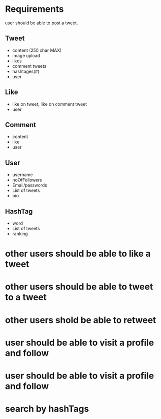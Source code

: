 # Requirements
user should be able to post a tweet.
## Tweet

- content (250 char MAX)
- image upload
- likes
- comment tweets
- hashtages(#)
- user


## Like

- like on tweet, like on comment tweet
- user

## Comment
- content
- like 
- user

## User

- username
- noOfFollowers
- Email/passwords
- List of tweets
- bio

## HashTag
- word
- List of tweets
- ranking

# other users should be able to like a tweet
# other users should be able to tweet to a tweet
# other users shold be able to retweet
# user should be able to visit a profile and follow
# user should be able to visit a profile and follow
# search by hashTags